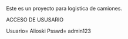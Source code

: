 Este es un proyecto para logistica de camiones. 

ACCESO DE USUSARIO 

Usuario= Alioski
Psswd=   admin123


